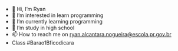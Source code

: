 - 👋 Hi, I’m Ryan
- 👀 I’m interested in learn programming
- 🌱 I’m currently learning programming
- 💞️ I’m study in high school
- 📫 How to reach me on ryan.alcantara.nogueira@escola.pr.gov.br
- Class #Barao1Bficodicara

<!---
RayNoAlc/RayNoAlc is a ✨ special ✨ repository because its `README.md` (this file) appears on your GitHub profile.
You can click the Preview link to take a look at your changes.
--->
